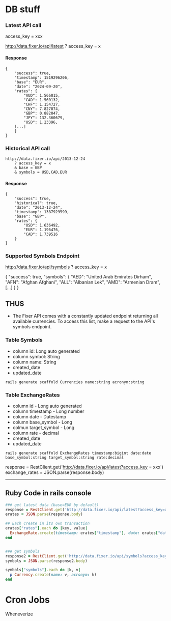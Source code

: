 # DB stuff

### Latest API call
access_key = xxx

http://data.fixer.io/api/latest
    ? access_key = x 

#### Response
```
{
    "success": true,
    "timestamp": 1519296206,
    "base": "EUR",
    "date": "2024-09-20",
    "rates": {
        "AUD": 1.566015,
        "CAD": 1.560132,
        "CHF": 1.154727,
        "CNY": 7.827874,
        "GBP": 0.882047,
        "JPY": 132.360679,
        "USD": 1.23396,
    [...]
    }
}
```

### Historical API call
```
http://data.fixer.io/api/2013-12-24
    ? access_key = x
    & base = GBP
    & symbols = USD,CAD,EUR
```

#### Response

```
{
    "success": true,
    "historical": true,
    "date": "2013-12-24",
    "timestamp": 1387929599,
    "base": "GBP",
    "rates": {
        "USD": 1.636492,
        "EUR": 1.196476,
        "CAD": 1.739516
    }
}
```

### Supported Symbols Endpoint

http://data.fixer.io/api/symbols
    ? access_key = x

{
  "success": true,
  "symbols": {
    "AED": "United Arab Emirates Dirham",
    "AFN": "Afghan Afghani",
    "ALL": "Albanian Lek",
    "AMD": "Armenian Dram",
    [...]
    }
}

## THUS

- The Fixer API comes with a constantly updated endpoint returning all available currencies. To access this list, make a request to the API's symbols endpoint.



### Table Symbols 
- column id: Long auto generated
- column symbol: String
- column name: String
- created_date
- updated_date

```console
rails generate scaffold Currencies name:string acronym:string
```

### Table ExchangeRates
- column id - Long auto generated
- column timestamp - Long number
- column date - Datestamp
- column base_symbol - Long
- colmun target_symbol - Long
- column rate - decimal
- created_date
- updated_date

```console
rails generate scaffold ExchangeRates timestamp:bigint date:date base_symbol:string target_symbol:string rate:decimal
```


response = RestClient.get('http://data.fixer.io/api/latest?access_key = xxx')
exchange_rates = JSON.parse(response.body)


----


## Ruby Code in rails console

```ruby
### get latest data (base=EUR by default)
response = RestClient.get('http://data.fixer.io/api/latest?access_key=xxxx')
erates = JSON.parse(response.body)

## Each create in its own transaction
erates["rates"].each do |key, value| 
  ExchangeRate.create(timestamp: erates["timestamp"], date: erates["date"],  historical: false, base_symbol: erates["base"], target_symbol: key, rate: value) 
end


### get symbols
response2 = RestClient.get('http://data.fixer.io/api/symbols?access_key=xxx')
symbols = JSON.parse(response2.body)

symbols["symbols"].each do |k, v|
  p Currency.create(name: v, acronym: k)
end
```





# Cron Jobs

Wheneverize


